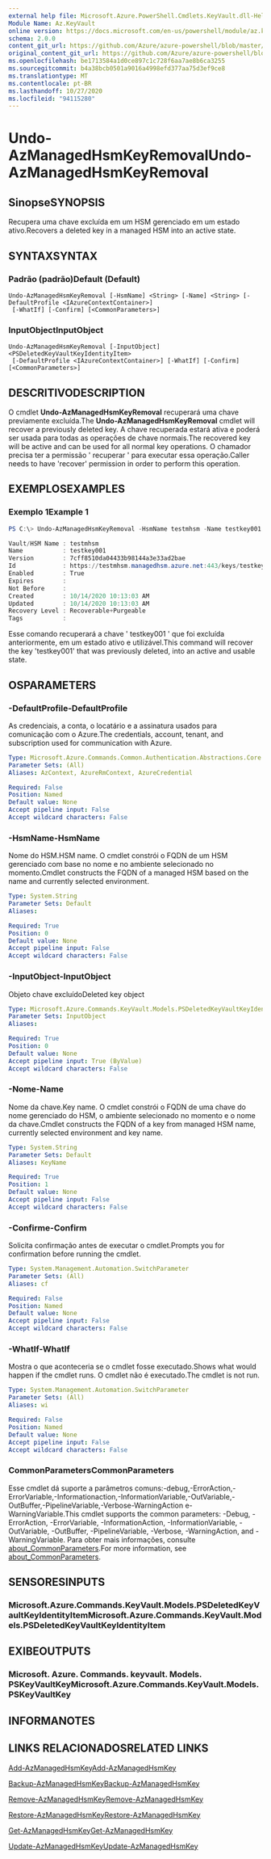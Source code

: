 ```yaml
---
external help file: Microsoft.Azure.PowerShell.Cmdlets.KeyVault.dll-Help.xml
Module Name: Az.KeyVault
online version: https://docs.microsoft.com/en-us/powershell/module/az.keyvault/undo-azmanagedhsmkeyremoval
schema: 2.0.0
content_git_url: https://github.com/Azure/azure-powershell/blob/master/src/KeyVault/KeyVault/help/Undo-AzManagedHsmKeyRemoval.md
original_content_git_url: https://github.com/Azure/azure-powershell/blob/master/src/KeyVault/KeyVault/help/Undo-AzManagedHsmKeyRemoval.md
ms.openlocfilehash: be1713584a1d0ce897c1c728f6aa7ae8b6ca3255
ms.sourcegitcommit: b4a38bcb0501a9016a4998efd377aa75d3ef9ce8
ms.translationtype: MT
ms.contentlocale: pt-BR
ms.lasthandoff: 10/27/2020
ms.locfileid: "94115280"
---
```

# <span data-ttu-id="fe77c-101">Undo-AzManagedHsmKeyRemoval</span><span class="sxs-lookup"><span data-stu-id="fe77c-101">Undo-AzManagedHsmKeyRemoval</span></span>

## <span data-ttu-id="fe77c-102">Sinopse</span><span class="sxs-lookup"><span data-stu-id="fe77c-102">SYNOPSIS</span></span>
<span data-ttu-id="fe77c-103">Recupera uma chave excluída em um HSM gerenciado em um estado ativo.</span><span class="sxs-lookup"><span data-stu-id="fe77c-103">Recovers a deleted key in a managed HSM into an active state.</span></span>

## <span data-ttu-id="fe77c-104">SYNTAX</span><span class="sxs-lookup"><span data-stu-id="fe77c-104">SYNTAX</span></span>

### <span data-ttu-id="fe77c-105">Padrão (padrão)</span><span class="sxs-lookup"><span data-stu-id="fe77c-105">Default (Default)</span></span>
```
Undo-AzManagedHsmKeyRemoval [-HsmName] <String> [-Name] <String> [-DefaultProfile <IAzureContextContainer>]
 [-WhatIf] [-Confirm] [<CommonParameters>]
```

### <span data-ttu-id="fe77c-106">InputObject</span><span class="sxs-lookup"><span data-stu-id="fe77c-106">InputObject</span></span>
```
Undo-AzManagedHsmKeyRemoval [-InputObject] <PSDeletedKeyVaultKeyIdentityItem>
 [-DefaultProfile <IAzureContextContainer>] [-WhatIf] [-Confirm] [<CommonParameters>]
```

## <span data-ttu-id="fe77c-107">DESCRITIVO</span><span class="sxs-lookup"><span data-stu-id="fe77c-107">DESCRIPTION</span></span>
<span data-ttu-id="fe77c-108">O cmdlet **Undo-AzManagedHsmKeyRemoval** recuperará uma chave previamente excluída.</span><span class="sxs-lookup"><span data-stu-id="fe77c-108">The **Undo-AzManagedHsmKeyRemoval** cmdlet will recover a previously deleted key.</span></span>
<span data-ttu-id="fe77c-109">A chave recuperada estará ativa e poderá ser usada para todas as operações de chave normais.</span><span class="sxs-lookup"><span data-stu-id="fe77c-109">The recovered key will be active and can be used for all normal key operations.</span></span>
<span data-ttu-id="fe77c-110">O chamador precisa ter a permissão ' recuperar ' para executar essa operação.</span><span class="sxs-lookup"><span data-stu-id="fe77c-110">Caller needs to have 'recover' permission in order to perform this operation.</span></span>

## <span data-ttu-id="fe77c-111">EXEMPLOS</span><span class="sxs-lookup"><span data-stu-id="fe77c-111">EXAMPLES</span></span>

### <span data-ttu-id="fe77c-112">Exemplo 1</span><span class="sxs-lookup"><span data-stu-id="fe77c-112">Example 1</span></span>
```powershell
PS C:\> Undo-AzManagedHsmKeyRemoval -HsmName testmhsm -Name testkey001

Vault/HSM Name : testmhsm
Name           : testkey001
Version        : 7cff8510da04433b98144a3e33ad2bae
Id             : https://testmhsm.managedhsm.azure.net:443/keys/testkey001/7cff8510da04433b98144a3e33ad2bae
Enabled        : True
Expires        :
Not Before     :
Created        : 10/14/2020 10:13:03 AM
Updated        : 10/14/2020 10:13:03 AM
Recovery Level : Recoverable+Purgeable
Tags           :
```

<span data-ttu-id="fe77c-113">Esse comando recuperará a chave ' testkey001 ' que foi excluída anteriormente, em um estado ativo e utilizável.</span><span class="sxs-lookup"><span data-stu-id="fe77c-113">This command will recover the key 'testkey001' that was previously deleted, into an active and usable state.</span></span>

## <span data-ttu-id="fe77c-114">OS</span><span class="sxs-lookup"><span data-stu-id="fe77c-114">PARAMETERS</span></span>

### <span data-ttu-id="fe77c-115">-DefaultProfile</span><span class="sxs-lookup"><span data-stu-id="fe77c-115">-DefaultProfile</span></span>
<span data-ttu-id="fe77c-116">As credenciais, a conta, o locatário e a assinatura usados para comunicação com o Azure.</span><span class="sxs-lookup"><span data-stu-id="fe77c-116">The credentials, account, tenant, and subscription used for communication with Azure.</span></span>

```yaml
Type: Microsoft.Azure.Commands.Common.Authentication.Abstractions.Core.IAzureContextContainer
Parameter Sets: (All)
Aliases: AzContext, AzureRmContext, AzureCredential

Required: False
Position: Named
Default value: None
Accept pipeline input: False
Accept wildcard characters: False
```

### <span data-ttu-id="fe77c-117">-HsmName</span><span class="sxs-lookup"><span data-stu-id="fe77c-117">-HsmName</span></span>
<span data-ttu-id="fe77c-118">Nome do HSM.</span><span class="sxs-lookup"><span data-stu-id="fe77c-118">HSM name.</span></span> <span data-ttu-id="fe77c-119">O cmdlet constrói o FQDN de um HSM gerenciado com base no nome e no ambiente selecionado no momento.</span><span class="sxs-lookup"><span data-stu-id="fe77c-119">Cmdlet constructs the FQDN of a managed HSM based on the name and currently selected environment.</span></span>

```yaml
Type: System.String
Parameter Sets: Default
Aliases:

Required: True
Position: 0
Default value: None
Accept pipeline input: False
Accept wildcard characters: False
```

### <span data-ttu-id="fe77c-120">-InputObject</span><span class="sxs-lookup"><span data-stu-id="fe77c-120">-InputObject</span></span>
<span data-ttu-id="fe77c-121">Objeto chave excluído</span><span class="sxs-lookup"><span data-stu-id="fe77c-121">Deleted key object</span></span>

```yaml
Type: Microsoft.Azure.Commands.KeyVault.Models.PSDeletedKeyVaultKeyIdentityItem
Parameter Sets: InputObject
Aliases:

Required: True
Position: 0
Default value: None
Accept pipeline input: True (ByValue)
Accept wildcard characters: False
```

### <span data-ttu-id="fe77c-122">-Nome</span><span class="sxs-lookup"><span data-stu-id="fe77c-122">-Name</span></span>
<span data-ttu-id="fe77c-123">Nome da chave.</span><span class="sxs-lookup"><span data-stu-id="fe77c-123">Key name.</span></span>
<span data-ttu-id="fe77c-124">O cmdlet constrói o FQDN de uma chave do nome gerenciado do HSM, o ambiente selecionado no momento e o nome da chave.</span><span class="sxs-lookup"><span data-stu-id="fe77c-124">Cmdlet constructs the FQDN of a key from managed HSM name, currently selected environment and key name.</span></span>

```yaml
Type: System.String
Parameter Sets: Default
Aliases: KeyName

Required: True
Position: 1
Default value: None
Accept pipeline input: False
Accept wildcard characters: False
```

### <span data-ttu-id="fe77c-125">-Confirme</span><span class="sxs-lookup"><span data-stu-id="fe77c-125">-Confirm</span></span>
<span data-ttu-id="fe77c-126">Solicita confirmação antes de executar o cmdlet.</span><span class="sxs-lookup"><span data-stu-id="fe77c-126">Prompts you for confirmation before running the cmdlet.</span></span>

```yaml
Type: System.Management.Automation.SwitchParameter
Parameter Sets: (All)
Aliases: cf

Required: False
Position: Named
Default value: None
Accept pipeline input: False
Accept wildcard characters: False
```

### <span data-ttu-id="fe77c-127">-WhatIf</span><span class="sxs-lookup"><span data-stu-id="fe77c-127">-WhatIf</span></span>
<span data-ttu-id="fe77c-128">Mostra o que aconteceria se o cmdlet fosse executado.</span><span class="sxs-lookup"><span data-stu-id="fe77c-128">Shows what would happen if the cmdlet runs.</span></span>
<span data-ttu-id="fe77c-129">O cmdlet não é executado.</span><span class="sxs-lookup"><span data-stu-id="fe77c-129">The cmdlet is not run.</span></span>

```yaml
Type: System.Management.Automation.SwitchParameter
Parameter Sets: (All)
Aliases: wi

Required: False
Position: Named
Default value: None
Accept pipeline input: False
Accept wildcard characters: False
```

### <span data-ttu-id="fe77c-130">CommonParameters</span><span class="sxs-lookup"><span data-stu-id="fe77c-130">CommonParameters</span></span>
<span data-ttu-id="fe77c-131">Esse cmdlet dá suporte a parâmetros comuns:-debug,-ErrorAction,-ErrorVariable,-Informationaction,-InformationVariable,-OutVariable,-OutBuffer,-PipelineVariable,-Verbose-WarningAction e-WarningVariable.</span><span class="sxs-lookup"><span data-stu-id="fe77c-131">This cmdlet supports the common parameters: -Debug, -ErrorAction, -ErrorVariable, -InformationAction, -InformationVariable, -OutVariable, -OutBuffer, -PipelineVariable, -Verbose, -WarningAction, and -WarningVariable.</span></span> <span data-ttu-id="fe77c-132">Para obter mais informações, consulte [about_CommonParameters](http://go.microsoft.com/fwlink/?LinkID=113216).</span><span class="sxs-lookup"><span data-stu-id="fe77c-132">For more information, see [about_CommonParameters](http://go.microsoft.com/fwlink/?LinkID=113216).</span></span>

## <span data-ttu-id="fe77c-133">SENSORES</span><span class="sxs-lookup"><span data-stu-id="fe77c-133">INPUTS</span></span>

### <span data-ttu-id="fe77c-134">Microsoft.Azure.Commands.KeyVault.Models.PSDeletedKeyVaultKeyIdentityItem</span><span class="sxs-lookup"><span data-stu-id="fe77c-134">Microsoft.Azure.Commands.KeyVault.Models.PSDeletedKeyVaultKeyIdentityItem</span></span>

## <span data-ttu-id="fe77c-135">EXIBE</span><span class="sxs-lookup"><span data-stu-id="fe77c-135">OUTPUTS</span></span>

### <span data-ttu-id="fe77c-136">Microsoft. Azure. Commands. keyvault. Models. PSKeyVaultKey</span><span class="sxs-lookup"><span data-stu-id="fe77c-136">Microsoft.Azure.Commands.KeyVault.Models.PSKeyVaultKey</span></span>

## <span data-ttu-id="fe77c-137">INFORMA</span><span class="sxs-lookup"><span data-stu-id="fe77c-137">NOTES</span></span>

## <span data-ttu-id="fe77c-138">LINKS RELACIONADOS</span><span class="sxs-lookup"><span data-stu-id="fe77c-138">RELATED LINKS</span></span>

[<span data-ttu-id="fe77c-139">Add-AzManagedHsmKey</span><span class="sxs-lookup"><span data-stu-id="fe77c-139">Add-AzManagedHsmKey</span></span>](./Add-AzManagedHsmKey.md)

[<span data-ttu-id="fe77c-140">Backup-AzManagedHsmKey</span><span class="sxs-lookup"><span data-stu-id="fe77c-140">Backup-AzManagedHsmKey</span></span>](./Backup-AzManagedHsmKey.md)

[<span data-ttu-id="fe77c-141">Remove-AzManagedHsmKey</span><span class="sxs-lookup"><span data-stu-id="fe77c-141">Remove-AzManagedHsmKey</span></span>](./Remove-AzManagedHsmKey.md)

[<span data-ttu-id="fe77c-142">Restore-AzManagedHsmKey</span><span class="sxs-lookup"><span data-stu-id="fe77c-142">Restore-AzManagedHsmKey</span></span>](./Restore-AzManagedHsmKey.md)

[<span data-ttu-id="fe77c-143">Get-AzManagedHsmKey</span><span class="sxs-lookup"><span data-stu-id="fe77c-143">Get-AzManagedHsmKey</span></span>](./Get-AzManagedHsmKey.md)

[<span data-ttu-id="fe77c-144">Update-AzManagedHsmKey</span><span class="sxs-lookup"><span data-stu-id="fe77c-144">Update-AzManagedHsmKey</span></span>](./Update-AzManagedHsmKey.md)